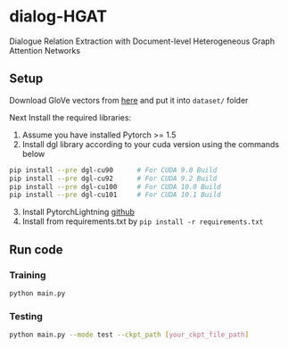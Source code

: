 # dialog-HGAT
Dialogue Relation Extraction with Document-level Heterogeneous Graph Attention Networks

## Setup
Download GloVe vectors from [here](https://www.kaggle.com/thanakomsn/glove6b300dtxt/data) and put it into `dataset/` folder

Next Install the required libraries:
1. Assume you have installed Pytorch >= 1.5
2. Install dgl library according to your cuda version using the commands below
```sh
pip install --pre dgl-cu90      # For CUDA 9.0 Build
pip install --pre dgl-cu92      # For CUDA 9.2 Build
pip install --pre dgl-cu100     # For CUDA 10.0 Build
pip install --pre dgl-cu101     # For CUDA 10.1 Build
```
3. Install PytorchLightning [github](https://github.com/PyTorchLightning/pytorch-lightning)
4. Install from requirements.txt by `pip install -r requirements.txt`


## Run code

### Training
```sh
python main.py
```

### Testing
```sh
python main.py --mode test --ckpt_path [your_ckpt_file_path]
```
